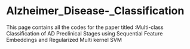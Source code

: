 # Alzheimer_Disease-_Classification

This page contains all the codes for the paper titled :Multi-class Classification of AD Preclinical Stages using Sequential Feature Embeddings and Regularized Multi kernel SVM

